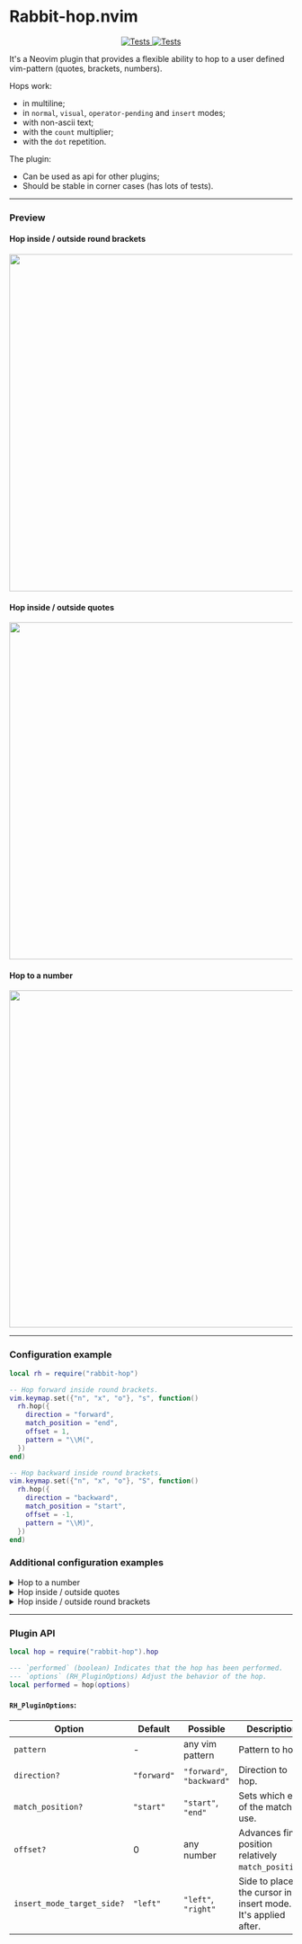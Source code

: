 # Rabbit-hop.nvim

<p align="center">
  <a href="https://github.com/backdround/rabbit-hop.nvim/actions">
    <img src="https://img.shields.io/github/actions/workflow/status/backdround/rabbit-hop.nvim/tests.yaml?branch=main&label=Tests&style=flat-square" alt="Tests">
  </a>
  <a href="https://github.com/backdround/rabbit-hop.nvim/actions">
    <img src="https://img.shields.io/github/actions/workflow/status/backdround/rabbit-hop.nvim/docs.yaml?branch=main&label=Doc%20generation&status=gen&style=flat-square" alt="Tests">
  </a>
</p>

It's a Neovim plugin that provides a flexible ability to hop to a user
defined vim-pattern (quotes, brackets, numbers).

Hops work:

- in multiline;
- in `normal`, `visual`, `operator-pending` and `insert` modes;
- with non-ascii text;
- with the `count` multiplier;
- with the `dot` repetition.

The plugin:

- Can be used as api for other plugins;
- Should be stable in corner cases (has lots of tests).

<!-- panvimdoc-ignore-start -->

***

### Preview
#### Hop inside / outside round brackets
<img src="https://github.com/backdround/rabbit-hop.nvim/assets/17349169/bb300bcd-2b87-448c-bb13-483659f456af" width="600px" />

#### Hop inside / outside quotes
<img src="https://github.com/backdround/rabbit-hop.nvim/assets/17349169/d615afb0-810f-4327-9a07-fa14fdadd9c7" width="600px" />

#### Hop to a number
<img src="https://github.com/backdround/rabbit-hop.nvim/assets/17349169/60596f0c-c513-458c-80dc-734bf3d3f609" width="600px" />

***

<!-- panvimdoc-ignore-end -->

### Configuration example
```lua
local rh = require("rabbit-hop")

-- Hop forward inside round brackets.
vim.keymap.set({"n", "x", "o"}, "s", function()
  rh.hop({
    direction = "forward",
    match_position = "end",
    offset = 1,
    pattern = "\\M(",
  })
end)

-- Hop backward inside round brackets.
vim.keymap.set({"n", "x", "o"}, "S", function()
  rh.hop({
    direction = "backward",
    match_position = "start",
    offset = -1,
    pattern = "\\M)",
  })
end)
```

### Additional configuration examples
<details><summary>Hop to a number</summary>

```lua
-- Hop forward to the start of a number.
vim.keymap.set({"n", "x", "o"}, "s", function()
  rh.hop({
    direction = "forward",
    match_position = "start",
    pattern = "\\v\\d+",
  })
end)

-- Hop backward to the start of a number.
vim.keymap.set({"n", "x", "o"}, "S", function()
  rh.hop({
    direction = "backward",
    match_position = "start",
    pattern = "\\v\\d+",
  })
end)
```

</details>

<details><summary>Hop inside / outside quotes</summary>

```lua
-- Hop forward past quotes.
vim.keymap.set({"n", "x", "o"}, "s", function()
  rh.hop({
    direction = "forward",
    match_position = "end",
    offset = 1,
    pattern = "\\v[\"'`]",
  })
end)

-- Hop backward past quotes.
vim.keymap.set({"n", "x", "o"}, "S", function()
  rh.hop({
    direction = "backward",
    match_position = "start",
    offset = -1,
    pattern = "\\v[\"'`]",
  })
end)
```

</details>

<details><summary>Hop inside / outside round brackets</summary>

```lua
-- Hop forward inside / outside round brackets.
vim.keymap.set({"n", "x", "o"}, "s", function()
  rh.hop({
    direction = "forward",
    match_position = "end",
    offset = 1,
    pattern = "\\v[()]",
    -- If you don't want to hop past ) which is the last character on the line,
    -- then use this pattern: "\\v((|\\)$@!)"
  })
end)

-- Hop backward inside / outside round brackets.
vim.keymap.set({"n", "x", "o"}, "S", function()
  rh.hop({
    direction = "backward",
    match_position = "start",
    offset = -1,
    pattern = "\\v[()]",
  })
end)
```

</details>

<!-- panvimdoc-ignore-start -->

***

<!-- panvimdoc-ignore-end -->

### Plugin API
```lua
local hop = require("rabbit-hop").hop

--- `performed` (boolean) Indicates that the hop has been performed.
--- `options` (RH_PluginOptions) Adjust the behavior of the hop.
local performed = hop(options)
```

#### `RH_PluginOptions`:
| Option | Default | Possible | Description |
| --- | --- | --- | --- |
| `pattern` | - | any vim pattern | Pattern to hop. |
| `direction?` | `"forward"` | `"forward"`, `"backward"` | Direction to hop. |
| `match_position?` | `"start"` | `"start"`, `"end"` | Sets which end of the match to use. |
| `offset?` | 0 | any number | Advances final position relatively `match_position`. |
| `insert_mode_target_side?` | `"left"` | `"left"`, `"right"` | Side to place the cursor in insert mode. It's applied after.
